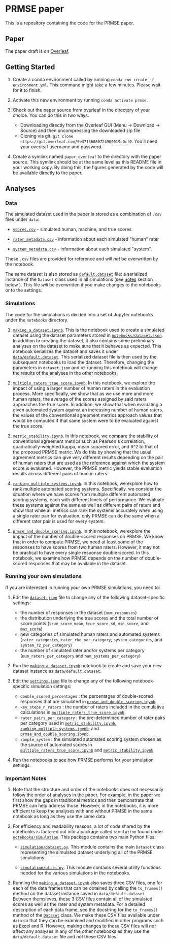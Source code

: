 # PRMSE paper

This is a repository containing the code for the PRMSE paper.

## Paper

The paper draft is on [Overleaf](https://www.overleaf.com/3645379311byhfvpvjczht).

## Getting Started

1. Create a conda environment called by running `conda env create -f environment.yml`. This command might take a few minutes. Please wait for it to finish.

2. Activate this new environment by running `conda activate prmse`.

3. Check out the paper source from overleaf in the directory of your choice. You can do this in two ways: 
    - Downloading directly from the Overleaf GUI (Menu -> Download -> Source) and then uncompressing the downloaded zip file
    - Cloning via git: `git clone https://git.overleaf.com/5e47136080724900019c0cf0`. You'll need your overleaf username and password.

4. Create a symlink named `paper_overleaf` to the directory with the paper source. This symlink should be at the same level as this README file in your working copy. By doing this, the figures generated by the code will be available directly to the paper.

## Analyses

### Data

The simulated dataset used in the paper is stored as a combination of `.csv` files under `data`:

- [`scores.csv`](data/scores.csv) - simulated human, machine, and true scores

- [`rater_metadata.csv`](data/rater_metadata.csv) - information about each simulated "human" rater

- [`system_metadata.csv`](data/system_metadata.csv) - information about each simulated "system".

These `.csv` files are provided for reference and will *not* be overwritten by the notebook. 

The same dataset is also stored as [`default.dataset`](data/default.dataset) file: a serialized instance of the `Dataset` class used in all simulations (see [notes](#important-notes) section below ). This file *will* be overwritten if you make changes to the notebooks or to the settings. 

### Simulations

The code for the simulations is divided into a set of Jupyter notebooks under the `notebooks` directory.

1. [`making_a_dataset.ipynb`](notebooks/making_a_dataset.ipynb). This is the notebook used to create a simulated dataset using the dataset parameters stored in [`notebooks/dataset.json`](notebooks/dataset.json). In addition to creating the dataset, it also contains some preliminary analyses on the dataset to make sure that it behaves as expected. This notebook serializes the dataset and saves it under [`data/default.detaset`](data/default.dataset). This serialized dataset file is then used by the subsequent notebooks to load the dataset. Therefore, changing the parameters in `dataset.json` and re-running this notebook will change the results of the analyses in the other notebooks.

2. [`multiple_raters_true_score.ipynb`](notebooks/multiple_raters_true_score.ipynb).  In this notebook, we explore the impact of using a larger number of human raters in the evaluation process. More specifically, we show that as we use more and more human raters, the average of the scores assigned by said raters approaches the true score. In addition, we show that when evaluating a given automated system against an increasing number of human raters, the values of the conventional agreement metrics approach values that would be computed if that same system were to be evaluated against the true score.

3. [`metric_stability.ipynb`](notebooks/metric_stability.ipynb). In this notebook, we compare the stability of conventional agreement metrics such as Pearson's correlation, quadratically-weighted kappa, mean squared error, and R^2 to that of the proposed PRMSE metric. We do this by showing that the usual agreement metrics can give very different results depending on the pair of human raters that are used as the reference against which the system score is evaluated. However, the PRMSE metric yields stable evaluation results across different pairs of human raters.

4. [`ranking_multiple_systems.ipynb`](notebooks/ranking_multiple_systems.ipynb). In this notebook, we explore how to rank multiple automated scoring systems. Specifically, we consider the situation where we have scores from multiple different automated scoring systems, each with different levels of performance.  We evaluate these systems against the same as well as different pairs of raters and show that while all metrics can rank the systems accurately when using a single rater pair for evaluation, only PRMSE can do the same when a different rater pair is used for every system.

5. [`prmse_and_double_scoring.ipynb`](notebooks/prmse_and_double_scoring.ipynb). In this notebook, we explore the impact of the number of double-scored responses on PRMSE. We know that in order to compute PRMSE, we need at least some of the responses to have scores from two human raters. However, it may not be practical to have every single response double-scored. In this notebook, we examine how PRMSE depends on the number of double-scored responses that may be available in the dataset.

### Running your own simulations

If you are interested in running your own PRMSE simulations, you need to:

1. Edit the [`dataset.json`](notebooks/dataset.json) file to change any of the following dataset-specific settings:
    - the number of responses in the dataset (`num_responses`)
    - the distribution underlying the true scores and the total number of score points (`true_score_mean`, `true_score_sd`, `min_score`, and `max_score`)
    - new categories of simulated human raters and automated systems (`rater_categories`, `rater_rho_per_category`, `system_categories`, and `system_r2_per_category`)
    - the number of simulated rater and/or systems per category (`num_raters_per_category` and `num_systems_per_category`)

2. Run the [`making_a_dataset.ipynb`](notebooks/making_a_dataset.ipynb) notebook to create and save your new dataset instance as `data/default.dataset`.

3. Edit the [`settings.json`](notebooks/settings.json) file to change any of the following notebook-specific simulation settings:
    - `double_scored_percentages` : the percentages of double-scored responses that are simulated in [`prmse_and_double_scoring.ipynb`](notebooks/prmse_and_double_scoring.ipynb).
    - `key_steps_n_raters` : the number of raters included in the cumulative calculations in [`multiple_raters_true_score.ipynb`](notebooks/multiple_raters_true_score.ipynb).
    - `rater_pairs_per_category` : the pre-determined number of rater pairs per category used in  [`metric_stability.ipynb`](notebooks/metric_stability.ipynb), [`ranking_multiple_systems.ipynb`](notebooks/ranking_multiple_systems.ipynb), and [`prmse_and_double_scoring.ipynb`](notebooks/prmse_and_double_scoring.ipynb).
    - `sample_system` : the simulated automated scoring system chosen as the source of automated scores in [`multiple_raters_true_score.ipynb`](notebooks/multiple_raters_true_score.ipynb) and [`metric_stability.ipynb`](notebooks/metric_stability.ipynb).

3. Run the notebooks to see how PRMSE performs for your simulation settings.

### Important Notes

1. Note that the structure and order of the notebooks does not necessarily follow the order of analyses in the paper. For example, in the paper we first show the gaps in traditional metrics and then demonstrate that PRMSE can help address those. However, in the notebooks, it is more efficient to keep the analyses with and without PRMSE in the same notebook as long as they use the same data. 

2. For efficiency and readability reasons, a lot of code shared by the notebooks is factored out into a package called `simulation` found under [`notebooks/simulation`](notebooks/simulation). This package contains two main Python files:

    - [`simulation/dataset.py`](notebooks/simulation/dataset.py). This module contains the main ``Dataset`` class representing the simulated dataset underlying all of the PRMSE simulations.

    - [`simulation/utils.py`](notebooks/simulation/dataset.py). This module contains several utility functions needed for the various simulations in the notebooks.

3. Running the [`making_a_dataset.ipynb`](notebooks/making_a_dataset.ipynb) also saves three CSV files, one for each of the data frames that can be obtained by calling the `to_frames()` method on the dataset instance saved in `data/default.dataset`. Between themsleves, these 3 CSV files contain all of the simulated scores as well as the rater and system metadata. For a detailed description of each data frame, see the docstring for the `to_frames()` method of the [`Dataset`](notebooks/simulation/dataset.py) class. We make these CSV files available under `data` so that they can be examined and modified in other programs such as Excel and R. However, making changes to these CSV files will _not_ affect any analyses in any of the other notebooks as they use the `data/default.dataset` file and _not_ these CSV files.
